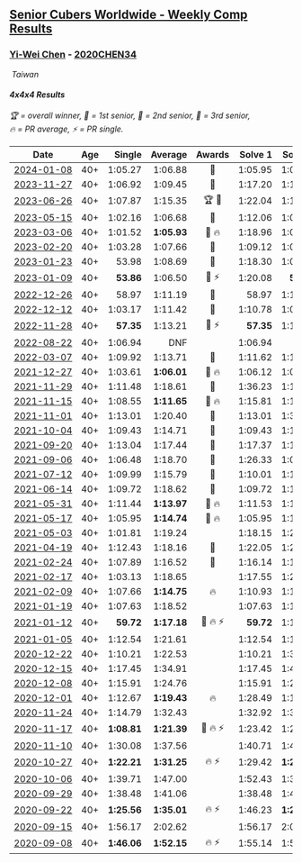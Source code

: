 <style>table {white-space: nowrap;}</style>
<link rel="stylesheet" type="text/css" href="/scw-comp/css/flags.css" />

## [Senior Cubers Worldwide - Weekly Comp Results](/scw-comp/results/)
### [Yi-Wei Chen](README.md) - [2020CHEN34](https://www.worldcubeassociation.org/persons/2020CHEN34?event=444)

<i class="flag flag-TW" />&nbsp;Taiwan

#### 4x4x4 Results

<span style="white-space: nowrap;">🏆 = overall winner</span>, <span style="white-space: nowrap;">🥇 = 1st senior</span>, <span style="white-space: nowrap;">🥈 = 2nd senior</span>, <span style="white-space: nowrap;">🥉 = 3rd senior</span>, <span style="white-space: nowrap;">🔥 = PR average</span>, <span style="white-space: nowrap;">⚡ = PR single</span>.

| Date | Age | Single | Average | Awards | Solve 1 | Solve 2 | Solve 3 | Solve 4 | Solve 5 | Video |
| :--: | :--: | --: | --: | :--: | --: | --: | --: | --: | --: | :-- |
| [2024-01-08](../../results/2024-01-08/444.md) | 40+ | 1:05.27 | 1:06.88 | 🥈 | 1:05.95 | 1:05.97 | 1:16.98 | 1:08.71 | 1:05.27 | [Desktop](https://www.facebook.com/events/1414013359524928/permalink/1419420378984226) / [Mobile](https://m.facebook.com/events/1414013359524928?view=permalink&id=1419420378984226) |
| [2023-11-27](../../results/2023-11-27/444.md) | 40+ | 1:06.92 | 1:09.45 | 🥈 | 1:17.20 | 1:12.72 | 1:06.92 | 1:08.60 | 1:07.03 | [Desktop](https://www.facebook.com/events/305565215720258/permalink/311940108416102) / [Mobile](https://m.facebook.com/events/305565215720258?view=permalink&id=311940108416102) |
| [2023-06-26](../../results/2023-06-26/444.md) | 40+ | 1:07.87 | 1:15.35 | 🏆 🥇 | 1:22.04 | 1:12.58 | 1:11.44 | 1:07.87 | DNF | [Desktop](https://www.facebook.com/events/1935666300144840/permalink/1944796322565171) / [Mobile](https://m.facebook.com/events/1935666300144840?view=permalink&id=1944796322565171) |
| [2023-05-15](../../results/2023-05-15/444.md) | 40+ | 1:02.16 | 1:06.68 | 🥈 | 1:12.06 | 1:02.87 | 1:06.05 | 1:11.12 | 1:02.16 | [Desktop](https://www.facebook.com/events/201773726045437/permalink/203538315868978) / [Mobile](https://m.facebook.com/events/201773726045437?view=permalink&id=203538315868978) |
| [2023-03-06](../../results/2023-03-06/444.md) | 40+ | 1:01.52 | **1:05.93** | 🥈 🔥 | 1:18.96 | 1:01.52 | 1:01.75 | 1:10.13 | 1:05.92 | [Desktop](https://www.facebook.com/events/1616007312171296/permalink/1623373074768053) / [Mobile](https://m.facebook.com/events/1616007312171296?view=permalink&id=1623373074768053) |
| [2023-02-20](../../results/2023-02-20/444.md) | 40+ | 1:03.28 | 1:07.66 | 🥈 | 1:09.12 | 1:08.82 | 1:06.07 | 1:03.28 | 1:08.10 | [Desktop](https://www.facebook.com/events/751205503064846/permalink/753027026216027) / [Mobile](https://m.facebook.com/events/751205503064846?view=permalink&id=753027026216027) |
| [2023-01-23](../../results/2023-01-23/444.md) | 40+ | 53.98 | 1:08.69 | 🥈 | 1:18.30 | 1:07.57 | 1:17.81 | 53.98 | 1:00.70 | [Desktop](https://www.facebook.com/events/509798861140910/permalink/515578103896319) / [Mobile](https://m.facebook.com/events/509798861140910?view=permalink&id=515578103896319) |
| [2023-01-09](../../results/2023-01-09/444.md) | 40+ | **53.86** | 1:06.50 | 🥈 ⚡ | 1:20.08 | **53.86** | 1:08.07 | 1:11.18 | 1:00.25 | [Desktop](https://www.facebook.com/events/1531132474062600/permalink/1538648366644344) / [Mobile](https://m.facebook.com/events/1531132474062600?view=permalink&id=1538648366644344) |
| [2022-12-26](../../results/2022-12-26/444.md) | 40+ | 58.97 | 1:11.19 | 🥈 | 58.97 | 1:14.70 | 1:16.01 | 1:16.00 | 1:02.88 | [Desktop](https://www.facebook.com/events/699260168471197/permalink/705212614542619) / [Mobile](https://m.facebook.com/events/699260168471197?view=permalink&id=705212614542619) |
| [2022-12-12](../../results/2022-12-12/444.md) | 40+ | 1:03.17 | 1:11.42 | 🥈 | 1:10.78 | 1:03.17 | 1:07.32 | 1:16.15 | 1:17.90 | [Desktop](https://www.facebook.com/events/1310297966473638/permalink/1315408815962553) / [Mobile](https://m.facebook.com/events/1310297966473638?view=permalink&id=1315408815962553) |
| [2022-11-28](../../results/2022-11-28/444.md) | 40+ | **57.35** | 1:13.21 | 🥈 ⚡ | **57.35** | 1:10.31 | 1:17.48 | 1:11.83 | 1:23.57 | [Desktop](https://www.facebook.com/events/1208453943094393/permalink/1216937208912733) / [Mobile](https://m.facebook.com/events/1208453943094393?view=permalink&id=1216937208912733) |
| [2022-08-22](../../results/2022-08-22/444.md) | 40+ | 1:06.94 | DNF |  | 1:06.94 | DNF | 1:11.94 | DNF | 1:08.59 | [Desktop](https://www.facebook.com/events/542579854309231/permalink/549488833618333) / [Mobile](https://m.facebook.com/events/542579854309231?view=permalink&id=549488833618333) |
| [2022-03-07](../../results/2022-03-07/444.md) | 40+ | 1:09.92 | 1:13.71 | 🥇 | 1:11.62 | 1:10.22 | 1:09.92 | 1:29.11 | 1:19.28 | [Desktop](https://www.facebook.com/events/535512814493645/permalink/540716063973320) / [Mobile](https://m.facebook.com/events/535512814493645?view=permalink&id=540716063973320) |
| [2021-12-27](../../results/2021-12-27/444.md) | 40+ | 1:03.61 | **1:06.01** | 🥈 🔥 | 1:06.12 | 1:06.44 | 1:03.61 | 1:05.46 | 1:06.58 | [Desktop](https://www.facebook.com/events/364077578855426/permalink/369832801613237) / [Mobile](https://m.facebook.com/events/364077578855426?view=permalink&id=369832801613237) |
| [2021-11-29](../../results/2021-11-29/444.md) | 40+ | 1:11.48 | 1:18.61 | 🥈 | 1:36.23 | 1:11.48 | 1:13.01 | 1:25.28 | 1:17.53 | [Desktop](https://www.facebook.com/events/293852429335502/permalink/300177285369683) / [Mobile](https://m.facebook.com/events/293852429335502?view=permalink&id=300177285369683) |
| [2021-11-15](../../results/2021-11-15/444.md) | 40+ | 1:08.55 | **1:11.65** | 🥈 🔥 | 1:15.81 | 1:10.99 | 1:08.55 | 1:15.26 | 1:08.70 | [Desktop](https://www.facebook.com/events/1073199523496198/permalink/1077968409685976) / [Mobile](https://m.facebook.com/events/1073199523496198?view=permalink&id=1077968409685976) |
| [2021-11-01](../../results/2021-11-01/444.md) | 40+ | 1:13.01 | 1:20.40 | 🥈 | 1:13.01 | 1:33.73 | 1:28.40 | 1:18.32 | 1:14.49 | [Desktop](https://www.facebook.com/events/1122485874951081/permalink/1126654681200867) / [Mobile](https://m.facebook.com/events/1122485874951081?view=permalink&id=1126654681200867) |
| [2021-10-04](../../results/2021-10-04/444.md) | 40+ | 1:09.43 | 1:14.71 | 🥉 | 1:09.43 | 1:18.09 | 1:20.75 | 1:14.20 | 1:11.83 | [Desktop](https://www.facebook.com/events/150603127207792/permalink/157840606484044) / [Mobile](https://m.facebook.com/events/150603127207792?view=permalink&id=157840606484044) |
| [2021-09-20](../../results/2021-09-20/444.md) | 40+ | 1:13.04 | 1:17.44 | 🥉 | 1:17.37 | 1:13.04 | 1:13.06 | 1:21.88 | 1:49.95 | [Desktop](https://www.facebook.com/events/4223726381008841/permalink/4243083292406483) / [Mobile](https://m.facebook.com/events/4223726381008841?view=permalink&id=4243083292406483) |
| [2021-09-06](../../results/2021-09-06/444.md) | 40+ | 1:06.48 | 1:18.70 | 🥉 | 1:26.33 | 1:06.48 | 1:20.22 | 1:24.55 | 1:11.34 | [Desktop](https://www.facebook.com/events/899313470960376/permalink/902872467271143) / [Mobile](https://m.facebook.com/events/899313470960376?view=permalink&id=902872467271143) |
| [2021-07-12](../../results/2021-07-12/444.md) | 40+ | 1:09.99 | 1:15.79 | 🥉 | 1:10.01 | 1:13.45 | 1:23.91 | 1:09.99 | 1:23.94 | [Desktop](https://www.facebook.com/events/3019269651530977/permalink/3034768053314470) / [Mobile](https://m.facebook.com/events/3019269651530977?view=permalink&id=3034768053314470) |
| [2021-06-14](../../results/2021-06-14/444.md) | 40+ | 1:09.72 | 1:18.62 | 🥈 | 1:09.72 | 1:10.06 | 1:24.07 | 1:25.51 | 1:21.72 | [Desktop](https://www.facebook.com/events/833966864162581/permalink/836659280560006) / [Mobile](https://m.facebook.com/events/833966864162581?view=permalink&id=836659280560006) |
| [2021-05-31](../../results/2021-05-31/444.md) | 40+ | 1:11.44 | **1:13.97** | 🥉 🔥 | 1:11.53 | 1:13.71 | 1:16.68 | 1:11.44 | 1:25.01 | [Desktop](https://www.facebook.com/events/1677723082618127/permalink/1684455438611558) / [Mobile](https://m.facebook.com/events/1677723082618127?view=permalink&id=1684455438611558) |
| [2021-05-17](../../results/2021-05-17/444.md) | 40+ | 1:05.95 | **1:14.74** | 🥉 🔥 | 1:05.95 | 1:19.73 | 1:12.49 | 1:21.27 | 1:11.99 | [Desktop](https://www.facebook.com/events/373354890741855/permalink/376406473770030) / [Mobile](https://m.facebook.com/events/373354890741855?view=permalink&id=376406473770030) |
| [2021-05-03](../../results/2021-05-03/444.md) | 40+ | 1:01.81 | 1:19.24 |  | 1:18.15 | 1:23.27 | 1:17.91 | 1:21.66 | 1:01.81 | [Desktop](https://www.facebook.com/events/158701836186375/permalink/161856789204213) / [Mobile](https://m.facebook.com/events/158701836186375?view=permalink&id=161856789204213) |
| [2021-04-19](../../results/2021-04-19/444.md) | 40+ | 1:12.43 | 1:18.16 | 🥉 | 1:22.05 | 1:29.77 | 1:17.71 | 1:14.73 | 1:12.43 | [Desktop](https://www.facebook.com/events/1009195762821458/permalink/1012666659141035) / [Mobile](https://m.facebook.com/events/1009195762821458?view=permalink&id=1012666659141035) |
| [2021-02-24](../../results/2021-02-24/444.md) | 40+ | 1:07.89 | 1:16.52 | 🥉 | 1:16.14 | 1:13.99 | 1:07.89 | 2:12.34 | 1:19.43 | [Desktop](https://www.facebook.com/events/256148192722702/permalink/258661555804699) / [Mobile](https://m.facebook.com/events/256148192722702?view=permalink&id=258661555804699) |
| [2021-02-17](../../results/2021-02-17/444.md) | 40+ | 1:03.13 | 1:18.65 |  | 1:17.55 | 1:29.13 | 1:03.13 | 1:18.78 | 1:19.62 | [Desktop](https://www.facebook.com/events/1341827372862028/permalink/1344643665913732) / [Mobile](https://m.facebook.com/events/1341827372862028?view=permalink&id=1344643665913732) |
| [2021-02-09](../../results/2021-02-09/444.md) | 40+ | 1:07.66 | **1:14.75** | 🔥 | 1:10.93 | 1:17.88 | 1:35.58 | 1:15.45 | 1:07.66 | [Desktop](https://www.facebook.com/events/1072787469872680/permalink/1074297596388334) / [Mobile](https://m.facebook.com/events/1072787469872680?view=permalink&id=1074297596388334) |
| [2021-01-19](../../results/2021-01-19/444.md) | 40+ | 1:07.63 | 1:18.52 |  | 1:07.63 | 1:10.25 | 1:19.54 | 1:25.92 | 1:25.78 | [Desktop](https://www.facebook.com/events/801984480354340/permalink/804963500056438) / [Mobile](https://m.facebook.com/events/801984480354340?view=permalink&id=804963500056438) |
| [2021-01-12](../../results/2021-01-12/444.md) | 40+ | **59.72** | **1:17.18** | 🥉 🔥 ⚡ | **59.72** | 1:19.50 | 1:14.23 | 1:17.81 | 1:20.44 | [Desktop](https://www.facebook.com/events/412251730086008/permalink/413385163305998) / [Mobile](https://m.facebook.com/events/412251730086008?view=permalink&id=413385163305998) |
| [2021-01-05](../../results/2021-01-05/444.md) | 40+ | 1:12.54 | 1:21.61 |  | 1:12.54 | 1:19.80 | 1:19.40 | 1:31.07 | 1:25.64 | [Desktop](https://www.facebook.com/events/438895340619582/permalink/442820160227100) / [Mobile](https://m.facebook.com/events/438895340619582?view=permalink&id=442820160227100) |
| [2020-12-22](../../results/2020-12-22/444.md) | 40+ | 1:10.21 | 1:22.53 |  | 1:10.21 | 1:31.85 | 1:17.86 | 1:31.23 | 1:18.49 | [Desktop](https://www.facebook.com/events/202563571576862/permalink/203170348182851) / [Mobile](https://m.facebook.com/events/202563571576862?view=permalink&id=203170348182851) |
| [2020-12-15](../../results/2020-12-15/444.md) | 40+ | 1:17.45 | 1:34.91 |  | 1:17.45 | 1:48.67 | DNF | 1:29.05 | 1:27.01 | [Desktop](https://www.facebook.com/events/380879093195746/permalink/381924219757900) / [Mobile](https://m.facebook.com/events/380879093195746?view=permalink&id=381924219757900) |
| [2020-12-08](../../results/2020-12-08/444.md) | 40+ | 1:15.91 | 1:24.76 |  | 1:15.91 | 1:21.69 | 1:27.87 | 1:32.30 | 1:24.72 | [Desktop](https://www.facebook.com/events/209111367450307/permalink/210958447265599) / [Mobile](https://m.facebook.com/events/209111367450307?view=permalink&id=210958447265599) |
| [2020-12-01](../../results/2020-12-01/444.md) | 40+ | 1:12.67 | **1:19.43** | 🔥 | 1:28.49 | 1:17.90 | 1:25.47 | 1:12.67 | 1:14.93 | [Desktop](https://www.facebook.com/events/383885642947563/permalink/391914005478060) / [Mobile](https://m.facebook.com/events/383885642947563?view=permalink&id=391914005478060) |
| [2020-11-24](../../results/2020-11-24/444.md) | 40+ | 1:14.79 | 1:32.43 |  | 1:32.92 | 1:36.85 | 1:14.79 | 1:40.52 | 1:27.51 | [Desktop](https://www.facebook.com/events/383885642947563/permalink/386365896032871) / [Mobile](https://m.facebook.com/events/383885642947563?view=permalink&id=386365896032871) |
| [2020-11-17](../../results/2020-11-17/444.md) | 40+ | **1:08.81** | **1:21.39** | 🥉 🔥 ⚡ | 1:23.42 | 1:23.20 | 1:17.55 | 1:52.97 | **1:08.81** | [Desktop](https://www.facebook.com/events/385577379164063/permalink/387565405631927) / [Mobile](https://m.facebook.com/events/385577379164063?view=permalink&id=387565405631927) |
| [2020-11-10](../../results/2020-11-10/444.md) | 40+ | 1:30.08 | 1:37.56 |  | 1:40.71 | 1:41.90 | 1:30.08 | DNS | DNS | [Desktop](https://www.facebook.com/events/391709741873523/permalink/401789200865577) / [Mobile](https://m.facebook.com/events/391709741873523?view=permalink&id=401789200865577) |
| [2020-10-27](../../results/2020-10-27/444.md) | 40+ | **1:22.21** | **1:31.25** | 🔥 ⚡ | 1:29.42 | **1:22.21** | 1:30.40 | 1:33.93 | 1:36.45 | [Desktop](https://www.facebook.com/events/1621959871298390/permalink/1628315857329458) / [Mobile](https://m.facebook.com/events/1621959871298390?view=permalink&id=1628315857329458) |
| [2020-10-06](../../results/2020-10-06/444.md) | 40+ | 1:39.71 | 1:47.00 |  | 1:52.43 | 1:39.71 | 1:48.86 | DNS | DNS | [Desktop](https://www.facebook.com/events/2766581680255939/permalink/2769788749935232) / [Mobile](https://m.facebook.com/events/2766581680255939?view=permalink&id=2769788749935232) |
| [2020-09-29](../../results/2020-09-29/444.md) | 40+ | 1:38.48 | 1:41.06 |  | 1:38.48 | 1:42.28 | 1:42.42 | DNS | DNS | [Desktop](https://www.facebook.com/events/427181104911253/permalink/430061267956570) / [Mobile](https://m.facebook.com/events/427181104911253?view=permalink&id=430061267956570) |
| [2020-09-22](../../results/2020-09-22/444.md) | 40+ | **1:25.56** | **1:35.01** | 🔥 ⚡ | 1:46.23 | **1:25.56** | 1:33.69 | 1:40.32 | 1:31.02 | [Desktop](https://www.facebook.com/events/342541897161786/permalink/345214566894519) / [Mobile](https://m.facebook.com/events/342541897161786?view=permalink&id=345214566894519) |
| [2020-09-15](../../results/2020-09-15/444.md) | 40+ | 1:56.17 | 2:02.62 |  | 1:56.17 | 2:01.72 | 2:09.96 | DNS | DNS | [Desktop](https://www.facebook.com/events/655903882008117/permalink/657257065206132) / [Mobile](https://m.facebook.com/events/655903882008117?view=permalink&id=657257065206132) |
| [2020-09-08](../../results/2020-09-08/444.md) | 40+ | **1:46.06** | **1:52.15** | 🔥 ⚡ | 1:55.14 | 1:55.24 | **1:46.06** | DNS | DNS | [Desktop](https://www.facebook.com/events/342884623427933/permalink/345634483152947) / [Mobile](https://m.facebook.com/events/342884623427933?view=permalink&id=345634483152947) |


<!-- Global site tag (gtag.js) - Google Analytics -->
<script async src="https://www.googletagmanager.com/gtag/js?id=UA-86348435-3"></script>
<script>window.dataLayer = window.dataLayer || []; function gtag() {dataLayer.push(arguments);} gtag('js', new Date()); gtag('config', 'UA-86348435-3');</script>
